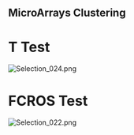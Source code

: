 ## MicroArrays Clustering

# T Test
![Selection_024.png]({{site.baseurl}}/wiki/Selection_024.png)

# FCROS Test
![Selection_022.png]({{site.baseurl}}/wiki/Selection_022.png)
